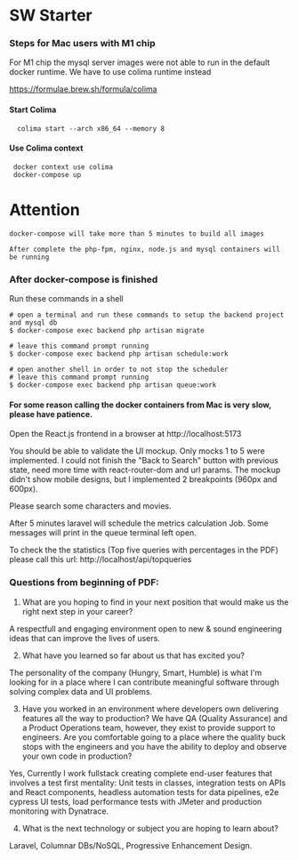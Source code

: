 # SW Starter

### Steps for Mac users with M1 chip

For M1 chip the mysql server images were not able to run in the default docker runtime. We have to use colima runtime instead

https://formulae.brew.sh/formula/colima

#### Start Colima

```shell
  colima start --arch x86_64 --memory 8
```

#### Use Colima context

```shell
 docker context use colima
 docker-compose up
```

# Attention

```shell
docker-compose will take more than 5 minutes to build all images

After complete the php-fpm, nginx, node.js and mysql containers will be running

```

### After docker-compose is finished

Run these commands in a shell

```shell
# open a terminal and run these commands to setup the backend project and mysql db
$ docker-compose exec backend php artisan migrate

# leave this command prompt running
$ docker-compose exec backend php artisan schedule:work

# open another shell in order to not stop the scheduler
# leave this command prompt running
$ docker-compose exec backend php artisan queue:work

```

#### For some reason calling the docker containers from Mac is very slow, please have patience.

Open the React.js frontend in a browser at http://localhost:5173

You should be able to validate the UI mockup. Only mocks 1 to 5 were implemented.
I could not finish the "Back to Search" button with previous state, need more time with react-router-dom and url params. The mockup didn't show mobile designs, but I implemented 2 breakpoints (960px and 600px).

Please search some characters and movies.

After 5 minutes laravel will schedule the metrics calculation Job. Some messages will print in the queue terminal left open.

To check the the statistics (Top five queries with percentages in the PDF) please call this url: http://localhost/api/topqueries

### Questions from beginning of PDF:

1. What are you hoping to find in your next position that would make us the right next step in your career?

A respectfull and engaging environment open to new & sound engineering ideas that can improve the lives of users.

2. What have you learned so far about us that has excited you?

The personality of the company (Hungry, Smart, Humble) is what I'm looking for in a place where I can contribute meaningful software through solving complex data and UI problems.

3. Have you worked in an environment where developers own delivering features all the way to production? We have QA (Quality Assurance) and a Product Operations team, however, they exist to provide support to engineers. Are you comfortable going to a place where the quality buck stops with the engineers and you have the ability to deploy and observe your own code in production?

Yes, Currently I work fullstack creating complete end-user features that involves a test first mentality: Unit tests in classes, integration tests on APIs and React components, headless automation tests for data pipelines, e2e cypress UI tests, load performance tests with JMeter and production monitoring with Dynatrace.

4. What is the next technology or subject you are hoping to learn about?

Laravel, Columnar DBs/NoSQL, Progressive Enhancement Design.
